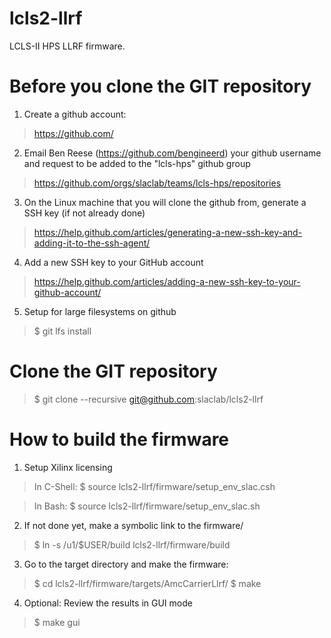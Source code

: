 # lcls2-llrf
LCLS-II HPS LLRF firmware. 

# Before you clone the GIT repository

1) Create a github account:
> https://github.com/

2) Email Ben Reese (https://github.com/bengineerd) your github username and request to be added to the "lcls-hps" github group
> https://github.com/orgs/slaclab/teams/lcls-hps/repositories

3) On the Linux machine that you will clone the github from, generate a SSH key (if not already done)
> https://help.github.com/articles/generating-a-new-ssh-key-and-adding-it-to-the-ssh-agent/

4) Add a new SSH key to your GitHub account
> https://help.github.com/articles/adding-a-new-ssh-key-to-your-github-account/

5) Setup for large filesystems on github
> $ git lfs install

# Clone the GIT repository
> $ git clone --recursive git@github.com:slaclab/lcls2-llrf

# How to build the firmware

1) Setup Xilinx licensing
> In C-Shell: $ source lcls2-llrf/firmware/setup_env_slac.csh

> In Bash:    $ source lcls2-llrf/firmware/setup_env_slac.sh

2) If not done yet, make a symbolic link to the firmware/
> $ ln -s /u1/$USER/build lcls2-llrf/firmware/build

3) Go to the target directory and make the firmware:
> $ cd lcls2-llrf/firmware/targets/AmcCarrierLlrf/
> $ make

4) Optional: Review the results in GUI mode
> $ make gui
